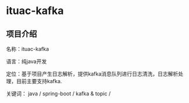 # ituac-kafka







## 项目介绍

名称：ituac-kafka

语言：纯java开发

定位：基于项目产生日志解析，提供kafka消息队列进行日志清洗，日志解析处理，目前主要支持kafka.

关键词： java / spring-boot / kafka & topic /
